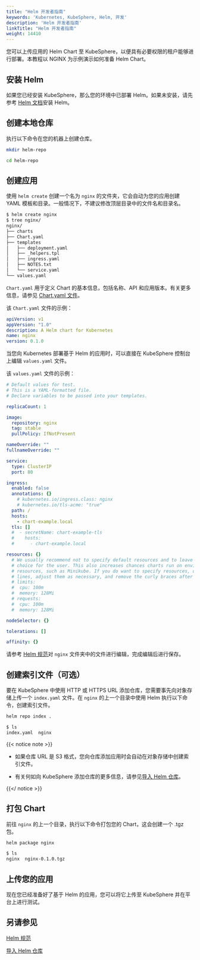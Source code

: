 ```yaml
---
title: "Helm 开发者指南"
keywords: 'Kubernetes, KubeSphere, Helm, 开发'
description: 'Helm 开发者指南'
linkTitle: "Helm 开发者指南"
weight: 14410
---
```


您可以上传应用的 Helm Chart 至 KubeSphere，以便具有必要权限的租户能够进行部署。本教程以 NGINX 为示例演示如何准备 Helm Chart。

## 安装 Helm

如果您已经安装 KubeSphere，那么您的环境中已部署 Helm。如果未安装，请先参考 [Helm 文档](https://helm.sh/docs/intro/install/)安装 Helm。

## 创建本地仓库

执行以下命令在您的机器上创建仓库。

```bash
mkdir helm-repo
```

```bash
cd helm-repo
```

## 创建应用

使用 `helm create` 创建一个名为 `nginx` 的文件夹，它会自动为您的应用创建 YAML 模板和目录。一般情况下，不建议修改顶层目录中的文件名和目录名。

```bash
$ helm create nginx
$ tree nginx/
nginx/
├── charts
├── Chart.yaml
├── templates
│   ├── deployment.yaml
│   ├── _helpers.tpl
│   ├── ingress.yaml
│   ├── NOTES.txt
│   └── service.yaml
└── values.yaml
```

`Chart.yaml` 用于定义 Chart 的基本信息，包括名称、API 和应用版本。有关更多信息，请参见 [Chart.yaml 文件](../helm-specification/#chartyaml-文件)。

该 `Chart.yaml` 文件的示例：

```yaml
apiVersion: v1
appVersion: "1.0"
description: A Helm chart for Kubernetes
name: nginx
version: 0.1.0
```

当您向 Kubernetes 部署基于 Helm 的应用时，可以直接在 KubeSphere 控制台上编辑 `values.yaml` 文件。

该 `values.yaml` 文件的示例：

```yaml
# Default values for test.
# This is a YAML-formatted file.
# Declare variables to be passed into your templates.

replicaCount: 1

image:
  repository: nginx
  tag: stable
  pullPolicy: IfNotPresent

nameOverride: ""
fullnameOverride: ""

service:
  type: ClusterIP
  port: 80

ingress:
  enabled: false
  annotations: {}
    # kubernetes.io/ingress.class: nginx
    # kubernetes.io/tls-acme: "true"
  path: /
  hosts:
    - chart-example.local
  tls: []
  #  - secretName: chart-example-tls
  #    hosts:
  #      - chart-example.local

resources: {}
  # We usually recommend not to specify default resources and to leave this as a conscious
  # choice for the user. This also increases chances charts run on environments with little
  # resources, such as Minikube. If you do want to specify resources, uncomment the following
  # lines, adjust them as necessary, and remove the curly braces after 'resources:'.
  # limits:
  #  cpu: 100m
  #  memory: 128Mi
  # requests:
  #  cpu: 100m
  #  memory: 128Mi

nodeSelector: {}

tolerations: []

affinity: {}
```

请参考 [Helm 规范](../helm-specification/)对 `nginx` 文件夹中的文件进行编辑，完成编辑后进行保存。

## 创建索引文件（可选）

要在 KubeSphere 中使用 HTTP 或 HTTPS URL 添加仓库，您需要事先向对象存储上传一个 `index.yaml` 文件。在 `nginx` 的上一个目录中使用 Helm 执行以下命令，创建索引文件。

```bash
helm repo index .
```

```bash
$ ls
index.yaml  nginx
```

{{< notice note >}}

- 如果仓库 URL 是 S3 格式，您向仓库添加应用时会自动在对象存储中创建索引文件。

- 有关何如向 KubeSphere 添加仓库的更多信息，请参见[导入 Helm 仓库](../../../workspace-administration/app-repository/import-helm-repository/)。

{{</ notice >}}

## 打包 Chart

前往 `nginx` 的上一个目录，执行以下命令打包您的 Chart，这会创建一个 .tgz 包。

```bash
helm package nginx
```

```bash
$ ls
nginx  nginx-0.1.0.tgz
```

## 上传您的应用

现在您已经准备好了基于 Helm 的应用，您可以将它上传至 KubeSphere 并在平台上进行测试。

## 另请参见

[Helm 规范](../helm-specification/)

[导入 Helm 仓库](../../../workspace-administration/app-repository/import-helm-repository/)

